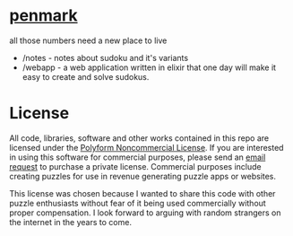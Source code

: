 # [penmark](https://penmark.club)
all those numbers need a new place to live

* /notes - notes about sudoku and it's variants 
* /webapp - a web application written in elixir that one day will make it easy to create and solve sudokus. 

# License 

All code, libraries, software and other works contained in this repo are licensed under the [Polyform Noncommercial License](https://polyformproject.org/licenses/noncommercial/1.0.0/). If you are interested in using this software for commercial purposes, please send an [email request](zack@zacharymaril.com) to purchase a private license. Commercial purposes include creating puzzles for use in revenue generating puzzle apps or websites. 

This license was chosen because I wanted to share this code with other puzzle enthusiasts without fear of it being used commercially without proper compensation. I look forward to arguing with random strangers on the internet in the years to come. 